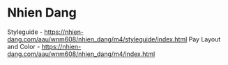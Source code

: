 # Nhien Dang
Styleguide - https://nhien-dang.com/aau/wnm608/nhien_dang/m4/styleguide/index.html
Pay Layout and Color - https://nhien-dang.com/aau/wnm608/nhien_dang/m4/index.html
